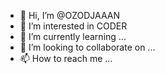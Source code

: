 - 👋 Hi, I’m @OZODJAAAN
- 👀 I’m interested in CODER
- 🌱 I’m currently learning ...
- 💞️ I’m looking to collaborate on ...
- 📫 How to reach me ...

<!---
OZODJAAAN/OZODJAAAN is a ✨ special ✨ repository because its `README.md` (this file) appears on your GitHub profile.
You can click the Preview link to take a look at your changes.
--->
